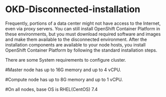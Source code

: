 # OKD-Disconnected-installation
Frequently, portions of a data center might not have access to the Internet, even via proxy servers. You can still install OpenShift Container Platform in these environments, but you must download required software and images and make them available to the disconnected environment.  After the installation components are available to your node hosts, you install OpenShift Container Platform by following the standard installation steps.

There are some System requirements to configure cluster.

#Master node has up to 16G memory and up to 4 vCPU.

#Compute node has up to 8G memory and up to 1 vCPU.

#On all nodes, base OS is RHEL(CentOS) 7.4
